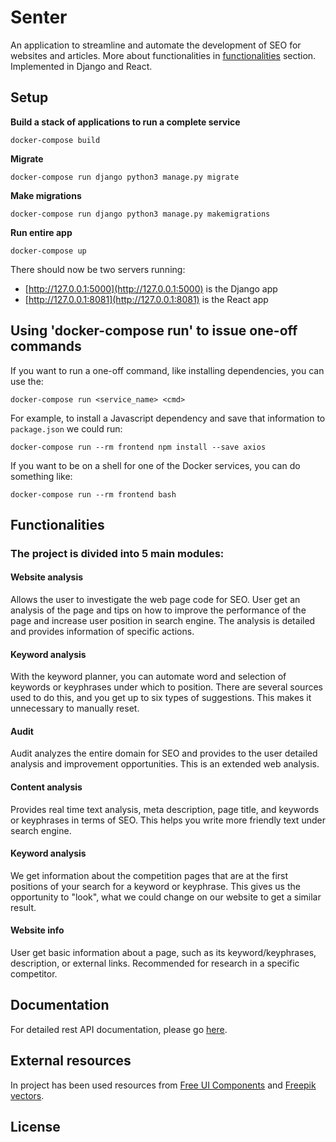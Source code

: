 # Senter

An application to streamline and automate the development of SEO for websites and articles. More about functionalities in [functionalities](https://github.com/gpiechnik2/senter#functionalities) section. Implemented in Django and React.

## Setup

**Build a stack of applications to run a complete service**
```console
docker-compose build
```

**Migrate**
```console
docker-compose run django python3 manage.py migrate
```

**Make migrations**
```console
docker-compose run django python3 manage.py makemigrations
```

**Run entire app**
```console
docker-compose up
```

There should now be two servers running:
- [http://127.0.0.1:5000](http://127.0.0.1:5000) is the Django app
- [http://127.0.0.1:8081](http://127.0.0.1:8081) is the React app

## Using 'docker-compose run' to issue one-off commands

If you want to run a one-off command, like installing dependencies, you can use the:
```console
docker-compose run <service_name> <cmd>
```

For example, to install a Javascript dependency and save that information to `package.json` we could run:
```console
docker-compose run --rm frontend npm install --save axios
```

If you want to be on a shell for one of the Docker services, you can do something like:
```console
docker-compose run --rm frontend bash
```

## Functionalities
### The project is divided into 5 main modules:
#### Website analysis
Allows the user to investigate the web page code for SEO. User get an analysis of the page and tips on how to improve the performance of the page and increase user position in search engine. The analysis is detailed and provides information of specific actions.

#### Keyword analysis
With the keyword planner, you can automate word and selection of keywords or keyphrases under which to position. There are several sources used to do this, and you get up to six types of suggestions. This makes it unnecessary to manually reset.

#### Audit
Audit analyzes the entire domain for SEO and provides to the user detailed analysis and improvement opportunities. This is an extended web analysis. 

#### Content analysis
Provides real time text analysis, meta description, page title, and keywords or keyphrases in terms of SEO. This helps you write more friendly text under search engine.

#### Keyword analysis
We get information about the competition pages that are at the first positions of your search for a keyword or keyphrase. This gives us the opportunity to "look", what we could change on our website to get a similar result.

#### Website info
User get basic information about a page, such as its keyword/keyphrases, description, or external links. Recommended for research in a specific competitor.

## Documentation
For detailed rest API documentation, please go [here](https://github.com/gpiechnik2/popita/blob/master/API.md).

## External resources
In project has been used resources from [Free UI Components](https://dribbble.com/shots/4981844-Free-Ui-Elements) and [Freepik vectors](https://www.freepik.com/vectorjuice).

## License


